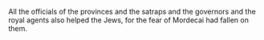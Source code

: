 All the officials of the provinces and the satraps and the governors and the royal agents also helped the Jews, for the fear of Mordecai had fallen on them.

